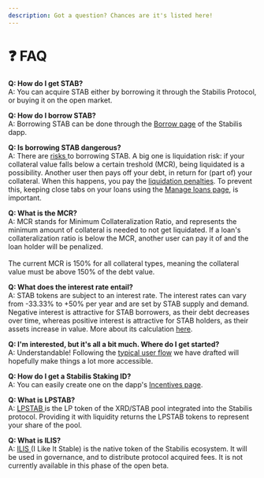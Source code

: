 ```yaml
---
description: Got a question? Chances are it's listed here!
---
```


# ❓ FAQ

**Q: How do I get STAB?**\
A: You can acquire STAB either by borrowing it through the Stabilis Protocol, or buying it on the open market.

**Q: How do I borrow STAB?**\
A: Borrowing STAB can be done through the [Borrow page](https://ilikeitstable.com/borrow) of the Stabilis dapp.

**Q: Is borrowing STAB dangerous?**\
A: There are [risks ](../introduction/dangers.md)to borrowing STAB. A big one is liquidation risk: if your collateral value falls below a certain treshold (MCR), being liquidated is a possibility. Another user then pays off your debt, in return for (part of) your collateral. When this happens, you pay the [liquidation penalties](system-parameters.md). To prevent this, keeping close tabs on your loans using the [Manage loans page](https://ilikeitstable.com/manage-loans), is important.

**Q: What is the MCR?**\
A: MCR stands for Minimum Collateralization Ratio, and represents the minimum amount of collateral is needed to not get liquidated. If a loan's collateralization ratio is below the MCR, another user can pay it of and the loan holder will be penalized.\
\
The current MCR is 150% for all collateral types, meaning the collateral value must be above 150% of the debt value.

**Q: What does the interest rate entail?**\
A: STAB tokens are subject to an interest rate. The interest rates can vary from -33.33% to +50% per year and are set by STAB supply and demand. Negative interest is attractive for STAB borrowers, as their debt decreases over time, whereas positive interest is attractive for STAB holders, as their assets increase in value. More about its calculation [here](stab-interest-rate.md).

**Q: I'm interested, but it's all a bit much. Where do I get started?**\
A: Understandable! Following the [typical user flow](../website/quick-start-guide.md) we have drafted will hopefully make things a lot more accessible.

**Q: How do I get a Stabilis Staking ID?**\
A: You can easily create one on the dapp's [Incentives page](https://ilikeitstable.com/incentives).

**Q: What is LPSTAB?**\
A: [LPSTAB ](../tokens/lpstab.md)is the LP token of the XRD/STAB pool integrated into the Stabilis protocol. Providing it with liquidity returns the LPSTAB tokens to represent your share of the pool.

**Q: What is ILIS?**\
A: [ILIS ](broken-reference)(I Like It Stable) is the native token of the Stabilis ecosystem. It will be used in governance, and to distribute protocol acquired fees. It is not currently available in this phase of the open beta.
